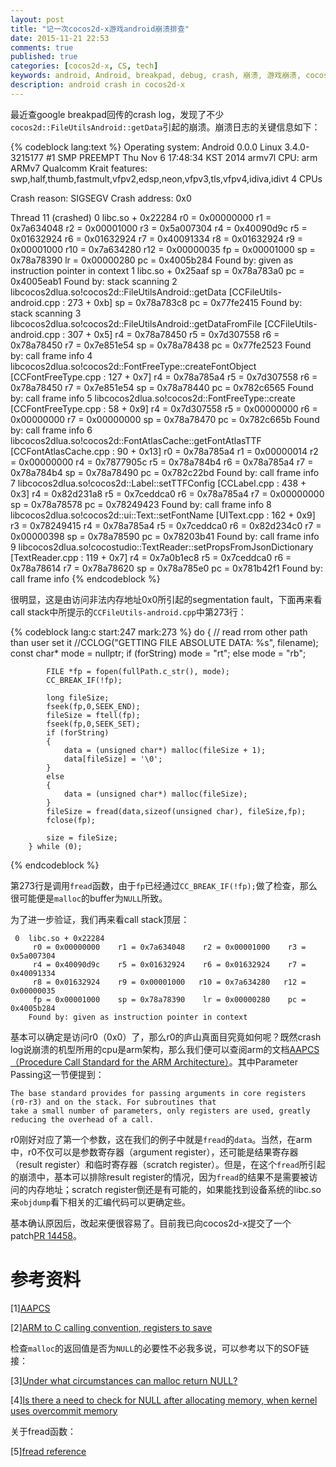 ```yaml
---
layout: post
title: "记一次cocos2d-x游戏android崩溃排查"
date: 2015-11-21 22:53
comments: true
published: true
categories: [cocos2d-x, CS, tech]
keywords: android, Android, breakpad, debug, crash, 崩溃, 游戏崩溃, cocos2d-x, cocos, cocos2d, 游戏开发, 手游开发, game, mobile game, game devolopment
description: android crash in cocos2d-x
---
```


最近查google breakpad回传的crash log，发现了不少`cocos2d::FileUtilsAndroid::getData`引起的崩溃。崩溃日志的关键信息如下：

<!-- more -->

{% codeblock lang:text %}
Operating system: Android
                  0.0.0 Linux 3.4.0-3215177 #1 SMP PREEMPT Thu Nov 6 17:48:34 KST 2014 armv7l
CPU: arm
     ARMv7 Qualcomm Krait features: swp,half,thumb,fastmult,vfpv2,edsp,neon,vfpv3,tls,vfpv4,idiva,idivt
     4 CPUs

Crash reason:  SIGSEGV
Crash address: 0x0

Thread 11 (crashed)
 0  libc.so + 0x22284
     r0 = 0x00000000    r1 = 0x7a634048    r2 = 0x00001000    r3 = 0x5a007304
     r4 = 0x40090d9c    r5 = 0x01632924    r6 = 0x01632924    r7 = 0x40091334
     r8 = 0x01632924    r9 = 0x00001000   r10 = 0x7a634280   r12 = 0x00000035
     fp = 0x00001000    sp = 0x78a78390    lr = 0x00000280    pc = 0x4005b284
    Found by: given as instruction pointer in context
 1  libc.so + 0x25aaf
     sp = 0x78a783a0    pc = 0x4005eab1
    Found by: stack scanning
 2  libcocos2dlua.so!cocos2d::FileUtilsAndroid::getData [CCFileUtils-android.cpp : 273 + 0xb]
     sp = 0x78a783c8    pc = 0x77fe2415
    Found by: stack scanning
 3  libcocos2dlua.so!cocos2d::FileUtilsAndroid::getDataFromFile [CCFileUtils-android.cpp : 307 + 0x5]
     r4 = 0x78a78450    r5 = 0x7d307558    r6 = 0x78a78450    r7 = 0x7e851e54
     sp = 0x78a78438    pc = 0x77fe2523
    Found by: call frame info
 4  libcocos2dlua.so!cocos2d::FontFreeType::createFontObject [CCFontFreeType.cpp : 127 + 0x7]
     r4 = 0x78a785a4    r5 = 0x7d307558    r6 = 0x78a78450    r7 = 0x7e851e54
     sp = 0x78a78440    pc = 0x782c6565
    Found by: call frame info
 5  libcocos2dlua.so!cocos2d::FontFreeType::create [CCFontFreeType.cpp : 58 + 0x9]
     r4 = 0x7d307558    r5 = 0x00000000    r6 = 0x00000000    r7 = 0x00000000
     sp = 0x78a78470    pc = 0x782c665b
    Found by: call frame info
 6  libcocos2dlua.so!cocos2d::FontAtlasCache::getFontAtlasTTF [CCFontAtlasCache.cpp : 90 + 0x13]
     r0 = 0x78a785a4    r1 = 0x00000014    r2 = 0x00000000    r4 = 0x7877905c
     r5 = 0x78a784b4    r6 = 0x78a785a4    r7 = 0x78a784b4    sp = 0x78a78490
     pc = 0x782c22bd
    Found by: call frame info
 7  libcocos2dlua.so!cocos2d::Label::setTTFConfig [CCLabel.cpp : 438 + 0x3]
     r4 = 0x82d231a8    r5 = 0x7ceddca0    r6 = 0x78a785a4    r7 = 0x00000000
     sp = 0x78a78578    pc = 0x78249423
    Found by: call frame info
 8  libcocos2dlua.so!cocos2d::ui::Text::setFontName [UIText.cpp : 162 + 0x9]
     r3 = 0x78249415    r4 = 0x78a785a4    r5 = 0x7ceddca0    r6 = 0x82d234c0
     r7 = 0x00000398    sp = 0x78a78590    pc = 0x78203b41
    Found by: call frame info
 9  libcocos2dlua.so!cocostudio::TextReader::setPropsFromJsonDictionary [TextReader.cpp : 119 + 0x7]
     r4 = 0x7a0b1ec8    r5 = 0x7ceddca0    r6 = 0x78a78614    r7 = 0x78a78620
     sp = 0x78a785e0    pc = 0x781b42f1
    Found by: call frame info
{% endcodeblock %}

很明显，这是由访问非法内存地址0x0所引起的segmentation fault，下面再来看call stack中所提示的`CCFileUtils-android.cpp`中第273行：
  
{% codeblock lang:c start:247 mark:273 %}
        do
        {
            // read rrom other path than user set it
            //CCLOG("GETTING FILE ABSOLUTE DATA: %s", filename);
            const char* mode = nullptr;
            if (forString)
                mode = "rt";
            else
                mode = "rb";

            FILE *fp = fopen(fullPath.c_str(), mode);
            CC_BREAK_IF(!fp);

            long fileSize;
            fseek(fp,0,SEEK_END);
            fileSize = ftell(fp);
            fseek(fp,0,SEEK_SET);
            if (forString)
            {
                data = (unsigned char*) malloc(fileSize + 1);
                data[fileSize] = '\0';
            }
            else
            {
                data = (unsigned char*) malloc(fileSize);
            }
            fileSize = fread(data,sizeof(unsigned char), fileSize,fp);
            fclose(fp);

            size = fileSize;
        } while (0);
{% endcodeblock %}

第273行是调用`fread`函数，由于`fp`已经通过`CC_BREAK_IF(!fp);`做了检查，那么很可能便是`malloc`的buffer为`NULL`所致。

为了进一步验证，我们再来看call stack顶层：
```
 0  libc.so + 0x22284
     r0 = 0x00000000    r1 = 0x7a634048    r2 = 0x00001000    r3 = 0x5a007304
     r4 = 0x40090d9c    r5 = 0x01632924    r6 = 0x01632924    r7 = 0x40091334
     r8 = 0x01632924    r9 = 0x00001000   r10 = 0x7a634280   r12 = 0x00000035
     fp = 0x00001000    sp = 0x78a78390    lr = 0x00000280    pc = 0x4005b284
    Found by: given as instruction pointer in context
```

基本可以确定是访问r0（0x0）了，那么r0的庐山真面目究竟如何呢？既然crash log说崩溃的机型所用的cpu是arm架构，那么我们便可以查阅arm的文档[AAPCS（Procedure Call Standard for the ARM Architecture）](http://infocenter.arm.com/help/topic/com.arm.doc.ihi0042e/IHI0042E_aapcs.pdf)。其中Parameter Passing这一节便提到：
```
The base standard provides for passing arguments in core registers (r0-r3) and on the stack. For subroutines that
take a small number of parameters, only registers are used, greatly reducing the overhead of a call.
```

r0刚好对应了第一个参数，这在我们的例子中就是`fread`的`data`。当然，在arm中，r0不仅可以是参数寄存器（argument register），还可能是结果寄存器（result register）和临时寄存器（scratch register）。但是，在这个`fread`所引起的崩溃中，基本可以排除result register的情况，因为`fread`的结果不是需要被访问的内存地址；scratch register倒还是有可能的，如果能找到设备系统的libc.so来`objdump`看下相关的汇编代码可以更确定些。

基本确认原因后，改起来便很容易了。目前我已向cocos2d-x提交了一个patch[PR 14458](https://github.com/cocos2d/cocos2d-x/pull/14458)。

# 参考资料 #

[1][AAPCS](http://infocenter.arm.com/help/topic/com.arm.doc.ihi0042e/IHI0042E_aapcs.pdf)

[2][ARM to C calling convention, registers to save](http://stackoverflow.com/questions/261419/arm-to-c-calling-convention-registers-to-save)

检查`malloc`的返回值是否为`NULL`的必要性不必我多说，可以参考以下的SOF链接：

[3][Under what circumstances can malloc return NULL?](http://stackoverflow.com/questions/9101597/under-what-circumstances-can-malloc-return-null)

[4][Is there a need to check for NULL after allocating memory, when kernel uses overcommit memory](http://stackoverflow.com/questions/2248995/is-there-a-need-to-check-for-null-after-allocating-memory-when-kernel-uses-over)

关于fread函数：

[5][fread reference](http://www.cplusplus.com/reference/cstdio/fread/)
